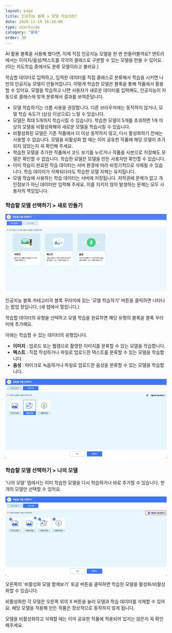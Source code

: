 ```yaml
---
layout: page
title: 인공지능 블록 > 모델 학습이란?
date: 2020-11-10 16:18:00
type: userGuide
category: "블록"
order: 30
---
```


AI 활용 블록을 사용해 봤다면, 이제 직접 인공지능 모델을 한 번 만들어볼까요?
엔트리에서는 이미지/음성/텍스트를 각각의 클래스로 구분할 수 있는 모델을 만들 수 있어요. 
(이는 지도학습 중에서도 분류 모델이라고 불러요.)

학습할 데이터로 입력하고, 입력한 데이터를 직접 클래스로 분류해서 학습을 시키면 나만의 인공지능 모델이 만들어집니다.
이렇게 학습한 모델은 블록을 통해 작품에서 활용할 수 있어요. 
모델을 학습하고 나면 사용자가 새로운 데이터를 입력해도, 인공지능이 자동으로 클래스에 맞게 분류해서 결과를 보여준답니다.

+ 모델 학습하기는 크롬 사용을 권장합니다. 다른 브라우저에는 동작하지 않거나, 모델 학습 속도가 (상상 이상으로) 느릴 수 있습니다.
+ 모델은 최대 5개까지 학습시킬 수 있습니다. 학습한 모델이 5개를 초과하면 1개 이상의 모델을 비활성화해야 새로운 모델을 학습시킬 수 있습니다.
+ 비활성화된 모델은 기존 작품에서 더 이상 동작하지 않고, 다시 활성화하기 전에는 사용할 수 없습니다. 모델을 비활성화 할 때는 이미 공유한 작품에 해당 모델이 추가되지 않았는지 꼭 확인해 주세요.
+ 학습한 모델을 추가한 작품에서 코드 보기를 누르거나 작품을 사본으로 저장해도 모델은 확인할 수 없습니다. 학습한 모델은 모델을 만든 사용자만 확인할 수 있습니다.
+ 이미 학습이 완료된 학습 데이터는 서버 환경에 따라 비정기적으로 삭제될 수 있습니다. 학습 데이터가 삭제되더라도 학습한 모델 자체는 유지됩니다.
+ 모델 학습에 사용하는 학습 데이터는 서버에 저장됩니다. 저작권에 문제가 없고 개인정보가 아닌 데이터만 입력해 주세요. 이를 지키지 않아 발생하는 문제는 모두 사용자의 책임입니다.



### 학습할 모델 선택하기 > 새로 만들기 

![model-learning](images/window/model-learning.png)

인공지능 블록 카테고리의 블록 꾸러미에 있는 '모델 학습하기' 버튼을 클릭하면 나타나는 팝업 창입니다. (새 탭에서 열립니다.)

학습할 데이터의 유형을 선택하고 모델 학습을 완료하면 해당 유형의 블록을 블록 꾸러미에 추가해요.

아래는 학습할 수 있는 데이터의 유형입니다.
+ **이미지** : 업로드 또는 웹캠으로 촬영한 이미지를 분류할 수 있는 모델을 학습합니다.
+ **텍스트** : 직접 작성하거나 파일로 업로드한 텍스트를 분류할 수 있는 모델을 학습합니다.
+ **음성** : 마이크로 녹음하거나 파일로 업로드한 음성을 분류할 수 있는 모델을 학습합니다.

![learning-my-models](images/window/learning-my-models.png)

### 학습할 모델 선택하기 > 나의 모델 

'나의 모델' 탭에서는 이미 학습한 모델을 다시 학습하거나 바로 추가할 수 있습니다.   한 개의 모델만 선택할 수 있어요.

![learning-my-models-activate](images/window/learning-my-models-activate.png)

오른쪽의 '비활성화 모델 함께보기' 토글 버튼을 클릭하면 학습한 모델을 활성화/비활성화할 수 있습니다.

비활성화한 각 모델은 오른쪽 위의 X 버튼을 눌러 모델과 학습 데이터를 삭제할 수 있어요. 해당 모델을 적용해 만든 작품은 정상적으로 동작하지 않게 됩니다.

모델을 비활성화하고 삭제할 때는 이미 공유한 작품에 적용되어 있지는 않은지 꼭 확인해주세요.
